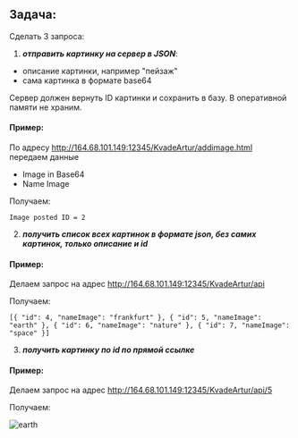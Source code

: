 ## Задача:

Сделать 3 запроса:

1) ***отправить картинку на сервер в JSON***:

- описание картинки, например "пейзаж"
- сама картинка в формате base64

Сервер должен вернуть ID картинки и сохранить в базу. В оперативной памяти не храним.

#### Пример:
По адресу http://164.68.101.149:12345/KvadeArtur/addimage.html передаем данные
- Image in Base64
- Name Image

Получаем:

`Image posted ID = 2`

2) ***получить список всех картинок в формате json, без самих картинок, только описание и id***

#### Пример:
Делаем запрос на адрес http://164.68.101.149:12345/KvadeArtur/api

Получаем:

`[{
  "id": 4,
  "nameImage": "frankfurt"
}, {
  "id": 5,
  "nameImage": "earth"
}, {
  "id": 6,
  "nameImage": "nature"
}, {
  "id": 7,
  "nameImage": "space"
}]`

3) ***получить картинку по id по прямой ссылке***

#### Пример:
Делаем запрос на адрес http://164.68.101.149:12345/KvadeArtur/api/5

Получаем:

![earth](https://scx1.b-cdn.net/csz/news/800/2019/earth.jpg)

